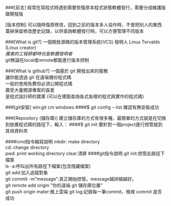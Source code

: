 ###[前言]
經常在寫程式時遇到需要恢復原本程式狀態軟體發⾏，需要分成維護版跟開發版

[版本控制]
可以隨時復原修改，回到之前的版本多⼈協作時，不會把別⼈的東⻄蓋掉保留修改歷史記錄，以供查詢軟體發⾏時，可以⽅便管理不同版本



###[What is git?]
一個開放源碼的版本管理系統(VCS) 
發明⼈ Linus Torvalds (Linux creator)  
*厲害的工程師都時也是軟體發明者*  
git無論在local或remote都能進行版本控制

###[What is github?]
一個基於 git 開發出來的服務  
讓你能透過 git 在遠端備份程式碼  
一般的使用免費但必須公開程式碼  
廣受大量開源專案的喜愛  
是程式設計師的寶庫 (可以在裡面查詢各式各樣的程式與實作的程式碼)

###[git安裝]
win:git cm windows
####$ git config --list 確認有無安裝成功

###[Repository (儲存庫)]
建立儲存庫的方式有很多種，最簡單的方式就是在切換到放置程式碼的路徑下，輸入：
####$ git init
要針對一個project進行控管就到其母資料夾

####cmd指令縮寫說明
mkdir: make directory  
cd: change directory  
pwd: print working directory 
clear:清屏
####git指令說明
git init:控管此路徑下檔案  
ls -a:呼叫出所有路徑下檔案(包含隱藏檔案)  
git add:加入追蹤對象  
git commit -m"message":真正開始控管。message越詳細越好。  
git remote add origin "你的遠端 git 儲存庫位置"  
git push origin mater:推上雲端 
git log:記錄每一筆commit，檢視 commit 是否成功










